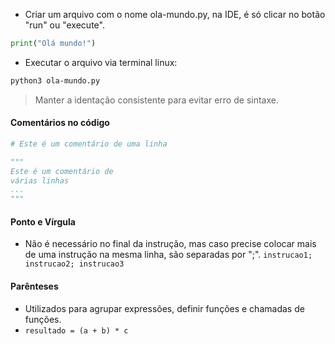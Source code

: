 - Criar um arquivo com o nome ola-mundo.py, na IDE, é só clicar no botão "run" ou "execute".
```python
print("Olá mundo!")
```
- Executar o arquivo via terminal linux:
```bash
python3 ola-mundo.py
```

> Manter a identação consistente para evitar erro de sintaxe.

#### Comentários no código
```python
# Este é um comentário de uma linha

"""
Este é um comentário de 
várias linhas
...
"""
```

#### Ponto e Vírgula
- Não é necessário no final da instrução, mas caso precise colocar mais de uma instrução na mesma linha, são separadas por ";". `instrucao1; instrucao2; instrucao3`

#### Parênteses
- Utilizados para agrupar expressões, definir funções e chamadas de funções.
- `resultado = (a + b) * c`